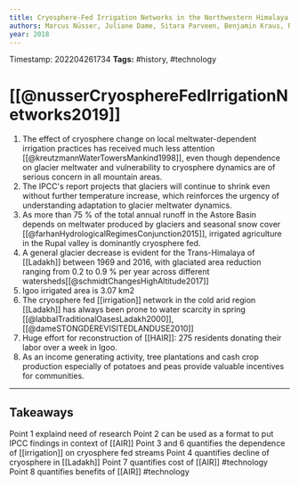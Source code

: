 ```yaml
---
title: Cryosphere-Fed Irrigation Networks in the Northwestern Himalaya: Precarious Livelihoods and Adaptation Strategies Under the Impact of Climate Change
authors: Marcus Nüsser, Juliane Dame, Sitara Parveen, Benjamin Kraus, Ravi Baghel, Susanne Schmidt
year: 2018
---
```



Timestamp: 202204261734
**Tags:** #history, #technology

# [[@nusserCryosphereFedIrrigationNetworks2019]]
1. The effect of cryosphere change on local meltwater-dependent irrigation practices has received much less attention [[@kreutzmannWaterTowersMankind1998]], even though dependence on glacier meltwater and vulnerability to cryosphere dynamics are of serious concern in all mountain areas.
2. The IPCC's report projects that glaciers will continue to shrink even without further temperature increase, which reinforces the urgency of understanding adaptation to glacier meltwater dynamics.
3. As more than 75 % of the total annual runoff in the Astore Basin depends on meltwater produced by glaciers and seasonal snow cover [[@farhanHydrologicalRegimesConjunction2015]], irrigated agriculture in the Rupal valley is dominantly cryosphere fed.
4. A general glacier decrease is evident for the Trans-Himalaya of [[Ladakh]] between 1969 and 2016, with glaciated area reduction ranging from 0.2 to 0.9 % per year across different watersheds[[@schmidtChangesHighAltitude2017]] 
5. Igoo irrigated area is 3.07 km2
6. The cryosphere fed [[irrigation]] network in the cold arid region [[Ladakh]] has always been prone to water scarcity in spring [[@labbalTraditionalOasesLadakh2000]],[[@dameSTONGDEREVISITEDLANDUSE2010]] 
7. Huge effort for reconstruction of [[HAIR]]: 275 residents donating their labor over a week in Igoo.
8. As an income generating activity, tree plantations and cash crop production especially of potatoes and peas provide valuable incentives for communities.

---
## Takeaways
Point 1 explaind need of research
Point 2 can be used as a format to put IPCC findings in context of [[AIR]]
Point 3 and 6 quantifies the dependence of [[irrigation]] on cryosphere fed streams
Point 4 quantifies decline of cryosphere in [[Ladakh]]
Point 7 quantifies cost of [[AIR]] #technology  
Point 8 quantifies benefits of [[AIR]] #technology  



